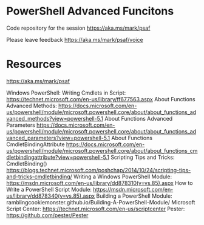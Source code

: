 # PowerShell Advanced Funcitons
Code repository for the session https://aka.ms/mark/psaf 

Please leave feedback https://aka.ms/mark/psaf/voice

# Resources
https://aka.ms/mark/psaf

Windows PowerShell: Writing Cmdlets in Script: https://technet.microsoft.com/en-us/library/ff677563.aspx
About Functions Advanced Methods: https://docs.microsoft.com/en-us/powershell/module/microsoft.powershell.core/about/about_functions_advanced_methods?view=powershell-5.1
About Functions Advanced Parameters https://docs.microsoft.com/en-us/powershell/module/microsoft.powershell.core/about/about_functions_advanced_parameters?view=powershell-5.1
About Functions CmdletBindingAttribute https://docs.microsoft.com/en-us/powershell/module/microsoft.powershell.core/about/about_functions_cmdletbindingattribute?view=powershell-5.1
Scripting Tips and Tricks: CmdletBinding() https://blogs.technet.microsoft.com/poshchap/2014/10/24/scripting-tips-and-tricks-cmdletbinding/
Writing a Windows PowerShell Module:  https://msdn.microsoft.com/en-us/library/dd878310(v=vs.85).aspx
How to Write a PowerShell Script Module: https://msdn.microsoft.com/en-us/library/dd878340(v=vs.85).aspx
Building a PowerShell Module: ramblingcookiemonster.github.io/Building-A-PowerShell-Module/
Microsoft Script Center:  https://technet.microsoft.com/en-us/scriptcenter
Pester: https://github.com/pester/Pester
